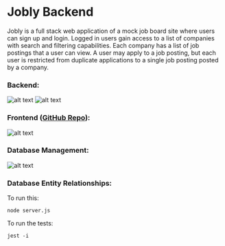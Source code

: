 # Jobly Backend

Jobly is a full stack web application of a mock job board site where users can sign up and login. Logged in users gain access to a list of companies with search and filtering capabilities. Each company has a list of job postings that a user can view. A user may apply to a job posting, but each user is restricted from duplicate applications to a single job posting posted by a company.

### Backend:
![alt text](https://img.shields.io/badge/-Express-000000?logo=express&logoColor=white&style=for-the-badge)
![alt text](https://img.shields.io/badge/-Node.js-339933?logo=node.js&logoColor=white&style=for-the-badge)

### Frontend ([GitHub Repo](https://github.com/amathew195/react-jobly)):
![alt text](https://img.shields.io/badge/-ReactJs-61DAFB?logo=react&logoColor=white&style=for-the-badge)

### Database Management: 
![alt text](https://img.shields.io/badge/-PostgresSQL-4169E1?logo=postgresql&logoColor=white&style=for-the-badge)

### Database Entity Relationships: 
 






To run this:

    node server.js
    
To run the tests:

    jest -i
